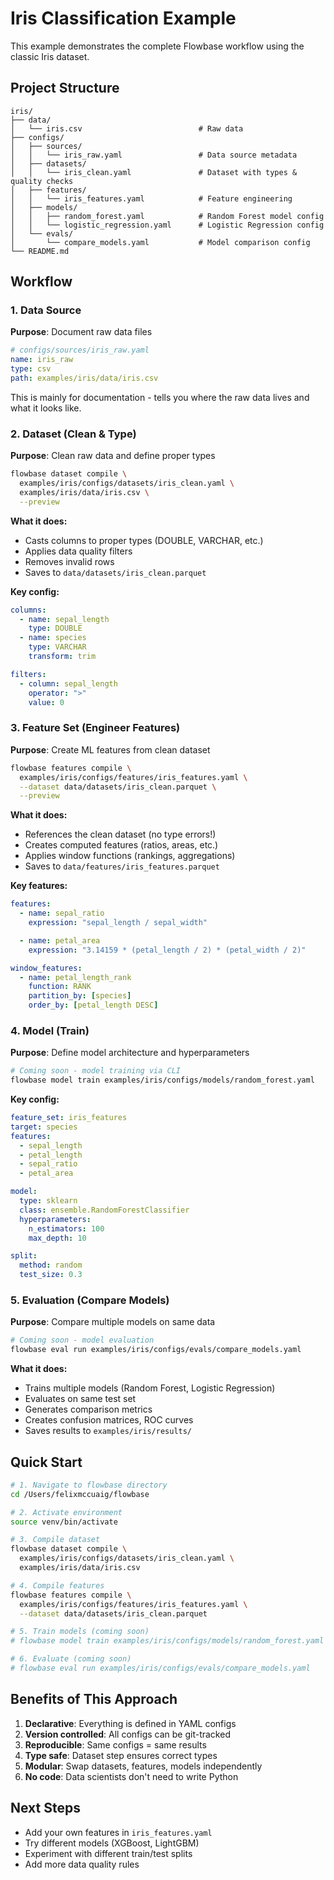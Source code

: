 # Iris Classification Example

This example demonstrates the complete Flowbase workflow using the classic Iris dataset.

## Project Structure

```
iris/
├── data/
│   └── iris.csv                          # Raw data
├── configs/
│   ├── sources/
│   │   └── iris_raw.yaml                 # Data source metadata
│   ├── datasets/
│   │   └── iris_clean.yaml               # Dataset with types & quality checks
│   ├── features/
│   │   └── iris_features.yaml            # Feature engineering
│   ├── models/
│   │   ├── random_forest.yaml            # Random Forest model config
│   │   └── logistic_regression.yaml      # Logistic Regression config
│   └── evals/
│       └── compare_models.yaml           # Model comparison config
└── README.md
```

## Workflow

### 1. Data Source

**Purpose**: Document raw data files

```yaml
# configs/sources/iris_raw.yaml
name: iris_raw
type: csv
path: examples/iris/data/iris.csv
```

This is mainly for documentation - tells you where the raw data lives and what it looks like.

### 2. Dataset (Clean & Type)

**Purpose**: Clean raw data and define proper types

```bash
flowbase dataset compile \
  examples/iris/configs/datasets/iris_clean.yaml \
  examples/iris/data/iris.csv \
  --preview
```

**What it does:**
- Casts columns to proper types (DOUBLE, VARCHAR, etc.)
- Applies data quality filters
- Removes invalid rows
- Saves to `data/datasets/iris_clean.parquet`

**Key config:**
```yaml
columns:
  - name: sepal_length
    type: DOUBLE
  - name: species
    type: VARCHAR
    transform: trim

filters:
  - column: sepal_length
    operator: ">"
    value: 0
```

### 3. Feature Set (Engineer Features)

**Purpose**: Create ML features from clean dataset

```bash
flowbase features compile \
  examples/iris/configs/features/iris_features.yaml \
  --dataset data/datasets/iris_clean.parquet \
  --preview
```

**What it does:**
- References the clean dataset (no type errors!)
- Creates computed features (ratios, areas, etc.)
- Applies window functions (rankings, aggregations)
- Saves to `data/features/iris_features.parquet`

**Key features:**
```yaml
features:
  - name: sepal_ratio
    expression: "sepal_length / sepal_width"

  - name: petal_area
    expression: "3.14159 * (petal_length / 2) * (petal_width / 2)"

window_features:
  - name: petal_length_rank
    function: RANK
    partition_by: [species]
    order_by: [petal_length DESC]
```

### 4. Model (Train)

**Purpose**: Define model architecture and hyperparameters

```bash
# Coming soon - model training via CLI
flowbase model train examples/iris/configs/models/random_forest.yaml
```

**Key config:**
```yaml
feature_set: iris_features
target: species
features:
  - sepal_length
  - petal_length
  - sepal_ratio
  - petal_area

model:
  type: sklearn
  class: ensemble.RandomForestClassifier
  hyperparameters:
    n_estimators: 100
    max_depth: 10

split:
  method: random
  test_size: 0.3
```

### 5. Evaluation (Compare Models)

**Purpose**: Compare multiple models on same data

```bash
# Coming soon - model evaluation
flowbase eval run examples/iris/configs/evals/compare_models.yaml
```

**What it does:**
- Trains multiple models (Random Forest, Logistic Regression)
- Evaluates on same test set
- Generates comparison metrics
- Creates confusion matrices, ROC curves
- Saves results to `examples/iris/results/`

## Quick Start

```bash
# 1. Navigate to flowbase directory
cd /Users/felixmccuaig/flowbase

# 2. Activate environment
source venv/bin/activate

# 3. Compile dataset
flowbase dataset compile \
  examples/iris/configs/datasets/iris_clean.yaml \
  examples/iris/data/iris.csv

# 4. Compile features
flowbase features compile \
  examples/iris/configs/features/iris_features.yaml \
  --dataset data/datasets/iris_clean.parquet

# 5. Train models (coming soon)
# flowbase model train examples/iris/configs/models/random_forest.yaml

# 6. Evaluate (coming soon)
# flowbase eval run examples/iris/configs/evals/compare_models.yaml
```

## Benefits of This Approach

1. **Declarative**: Everything is defined in YAML configs
2. **Version controlled**: All configs can be git-tracked
3. **Reproducible**: Same configs = same results
4. **Type safe**: Dataset step ensures correct types
5. **Modular**: Swap datasets, features, models independently
6. **No code**: Data scientists don't need to write Python

## Next Steps

- Add your own features in `iris_features.yaml`
- Try different models (XGBoost, LightGBM)
- Experiment with different train/test splits
- Add more data quality rules
